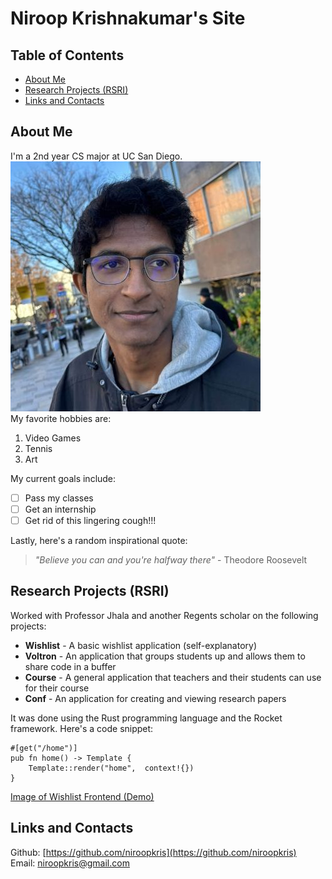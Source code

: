 # Niroop Krishnakumar's Site

## Table of Contents
* [About Me](#about-me)
* [Research Projects (RSRI)](#research-projects-rsri)
* [Links and Contacts](#links-and-contacts)

## About Me
I'm a 2nd year CS major at UC San Diego. \
![Photo of Myself](images/profileS.JPG) \
My favorite hobbies are: 
1. Video Games
2. Tennis
3. Art

My current goals include:
- [ ] Pass my classes
- [ ] Get an internship
- [ ] Get rid of this lingering cough!!!

Lastly, here's a random inspirational quote:
> *"Believe you can and you're halfway there"* - Theodore Roosevelt

## Research Projects (RSRI)
Worked with Professor Jhala and another Regents scholar on the following projects:
* **Wishlist** - A basic wishlist application (self-explanatory)
* **Voltron** - An application that groups students up and allows them to share code in a buffer
* **Course** - A general application that teachers and their students can use for their course
* **Conf** - An application for creating and viewing research papers

It was done using the Rust programming language and the Rocket framework. Here's a code snippet:
```
#[get("/home")]
pub fn home() -> Template {
    Template::render("home",  context!{})
}
```

[Image of Wishlist Frontend (Demo)](images/wishlist.png)

## Links and Contacts
Github: [https://github.com/niroopkris](https://github.com/niroopkris) \
Email: [niroopkris@gmail.com](mailto:niroopkris@gmail.com)









